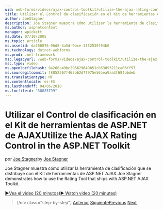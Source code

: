 ```yaml
---
uid: web-forms/videos/ajax-control-toolkit/utilize-the-ajax-rating-control-in-the-aspnet-toolkit
title: Utilizar el Control de clasificación en el Kit de herramientas de ASP.NET de AJAX | Documentos de Microsoft
author: JoeStagner
description: Joe Stagner muestra cómo utilizar la herramienta de clasificación que se distribuye con el Kit de herramientas de ASP.NET AJAX.
ms.author: aspnetcontent
manager: wpickett
ms.date: 07/10/2008
ms.topic: article
ms.assetid: da366876-06d8-4a5d-9bce-1f52530f04b0
ms.technology: dotnet-webforms
ms.prod: .net-framework
msc.legacyurl: /web-forms/videos/ajax-control-toolkit/utilize-the-ajax-rating-control-in-the-aspnet-toolkit
msc.type: video
ms.openlocfilehash: 04268e49bc296629649b51cb63893211ca06ff57
ms.sourcegitcommit: f8852267f463b62d7f975e56bea9aa3f68fbbdeb
ms.translationtype: MT
ms.contentlocale: es-ES
ms.lasthandoff: 04/06/2018
ms.locfileid: "30885799"
---
```

<a name="utilize-the-ajax-rating-control-in-the-aspnet-toolkit"></a><span data-ttu-id="5a743-103">Utilizar el Control de clasificación en el Kit de herramientas de ASP.NET de AJAX</span><span class="sxs-lookup"><span data-stu-id="5a743-103">Utilize the AJAX Rating Control in the ASP.NET Toolkit</span></span>
====================
<span data-ttu-id="5a743-104">por [Joe Stagner](https://github.com/JoeStagner)</span><span class="sxs-lookup"><span data-stu-id="5a743-104">by [Joe Stagner](https://github.com/JoeStagner)</span></span>

<span data-ttu-id="5a743-105">Joe Stagner muestra cómo utilizar la herramienta de clasificación que se distribuye con el Kit de herramientas de ASP.NET AJAX.</span><span class="sxs-lookup"><span data-stu-id="5a743-105">Joe Stagner demonstrates how to use the Rating Tool that ships with ASP.NET AJAX Toolkit.</span></span>

[<span data-ttu-id="5a743-106">&#9654;Vea el vídeo (20 minutos)</span><span class="sxs-lookup"><span data-stu-id="5a743-106">&#9654; Watch video (20 minutes)</span></span>](https://channel9.msdn.com/Blogs/ASP-NET-Site-Videos/utilize-the-ajax-rating-control-in-the-aspnet-toolkit)

> [!div class="step-by-step"]
> <span data-ttu-id="5a743-107">[Anterior](how-do-i-the-ajax-toolkit-reorder-control.md)
> [Siguiente](control-extenders.md)</span><span class="sxs-lookup"><span data-stu-id="5a743-107">[Previous](how-do-i-the-ajax-toolkit-reorder-control.md)
[Next](control-extenders.md)</span></span>
